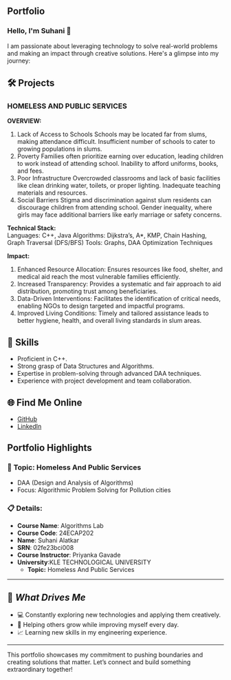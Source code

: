 ## **Portfolio**

### Hello, I'm Suhani 👋

I am passionate about leveraging technology to solve real-world problems and making an impact through creative solutions. 
Here's a glimpse into my journey:  


## 🛠️ Projects

### **HOMELESS AND PUBLIC SERVICES**  

**OVERVIEW:** 
1. Lack of Access to Schools
Schools may be located far from slums, making attendance difficult.
Insufficient number of schools to cater to growing populations in slums.
2. Poverty
Families often prioritize earning over education, leading children to work instead of attending school.
Inability to afford uniforms, books, and fees.
3. Poor Infrastructure
Overcrowded classrooms and lack of basic facilities like clean drinking water, toilets, or proper lighting.
Inadequate teaching materials and resources.
4. Social Barriers
Stigma and discrimination against slum residents can discourage children from attending school.
Gender inequality, where girls may face additional barriers like early marriage or safety concerns.

**Technical Stack:**  
Languages: C++, Java
Algorithms: Dijkstra’s, A*, KMP, Chain Hashing, Graph Traversal (DFS/BFS)
Tools: Graphs, DAA Optimization Techniques

**Impact:** 
1. Enhanced Resource Allocation:
Ensures resources like food, shelter, and medical aid reach the most vulnerable families efficiently.
2. Increased Transparency:
Provides a systematic and fair approach to aid distribution, promoting trust among beneficiaries.
3. Data-Driven Interventions:
Facilitates the identification of critical needs, enabling NGOs to design targeted and impactful programs.
4. Improved Living Conditions:
Timely and tailored assistance leads to better hygiene, health, and overall living standards in slum areas.
## 🚀 **Skills**  

- Proficient in C++. 
- Strong grasp of Data Structures and Algorithms.  
- Expertise in problem-solving through advanced DAA techniques.  
- Experience with project development and team collaboration.  


## 🌐 **Find Me Online**

- [GitHub](https://github.com/Nownev/portfolio.github.io/edit/main/README.md)
- [LinkedIn](https://www.linkedin.com/in/suhani-alatkar-161a57344/)

## Portfolio Highlights

### 🎯 **Topic:** Homeless And Public Services

- DAA (Design and Analysis of Algorithms)  
- Focus: Algorithmic Problem Solving for Pollution cities  

### 📋 **Details:**

- **Course Name**: Algorithms Lab 
- **Course Code**: 24ECAP202  
- **Name**: Suhani Alatkar
- **SRN**: 02fe23bci008
- **Course Instructor**: Priyanka Gavade  
- **University**:KLE TECHNOLOGICAL UNIVERSITY
  - **Topic:** Homeless And Public Services
---

## 🎨 *What Drives Me*  
- 💻 Constantly exploring new technologies and applying them creatively.
- 🤝 Helping others grow while improving myself every day.  
- 📈 Learning new skills in my engineering experience.  

---

This portfolio showcases my commitment to pushing boundaries and creating solutions that matter. 
Let’s connect and build something extraordinary together!

